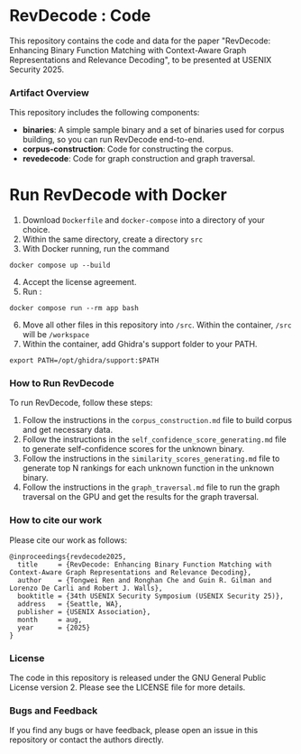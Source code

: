 # RevDecode : Code

This repository contains the code and data for the paper "RevDecode: Enhancing Binary Function Matching with Context-Aware Graph Representations and Relevance Decoding", to be presented at USENIX Security 2025.


### Artifact Overview
This repository includes the following components:
- **binaries**: A simple sample binary and a set of binaries used for corpus building, so you can run RevDecode end-to-end.
- **corpus-construction**: Code for constructing the corpus.
- **revedecode**: Code for graph construction and graph traversal.

# Run RevDecode with Docker
1. Download `Dockerfile` and `docker-compose` into a directory of your choice.
2. Within the same directory, create a directory `src`
3. With Docker running, run the command 
```
docker compose up --build
```
4. Accept the license agreement.
5. Run :
```
docker compose run --rm app bash
```
6. Move all other files in this repository into `/src`. Within the container, `/src` will be `/workspace`
7. Within the container, add Ghidra's support folder to your PATH. 
```
export PATH=/opt/ghidra/support:$PATH
```

### How to Run RevDecode

To run RevDecode, follow these steps:
1. Follow the instructions in the `corpus_construction.md` file to build corpus and get necessary data.
2. Follow the instructions in the `self_confidence_score_generating.md` file to generate self-confidence scores for the unknown binary.
3. Follow the instructions in the `similarity_scores_generating.md` file to generate top N rankings for each unknown function in the unknown binary.
4. Follow the instructions in the `graph_traversal.md` file to run the graph traversal on the GPU and get the results for the graph traversal.


### How to cite our work

Please cite our work as follows:

```
@inproceedings{revdecode2025,
  title     = {RevDecode: Enhancing Binary Function Matching with Context-Aware Graph Representations and Relevance Decoding},
  author    = {Tongwei Ren and Ronghan Che and Guin R. Gilman and Lorenzo De Carli and Robert J. Walls},
  booktitle = {34th USENIX Security Symposium (USENIX Security 25)},
  address   = {Seattle, WA},
  publisher = {USENIX Association},
  month     = aug,
  year      = {2025}
}
```

### License
The code in this repository is released under the GNU General Public License version 2. Please see the LICENSE file for more details.


### Bugs and Feedback
If you find any bugs or have feedback, please open an issue in this repository or contact the authors directly.
